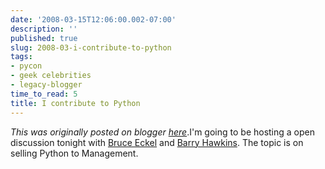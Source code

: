 ```yaml
---
date: '2008-03-15T12:06:00.002-07:00'
description: ''
published: true
slug: 2008-03-i-contribute-to-python
tags:
- pycon
- geek celebrities
- legacy-blogger
time_to_read: 5
title: I contribute to Python
---
```


*This was originally posted on blogger [here](https://pydanny.blogspot.com/2008/03/i-contribute-to-python.html)*.I'm going to be hosting a open discussion tonight with <a href="http://www.artima.com/weblogs/index.jsp?blogger=beckel">Bruce Eckel</a> and <a href="http://alltc.com/">Barry Hawkins</a>.  The topic is on selling Python to Management.